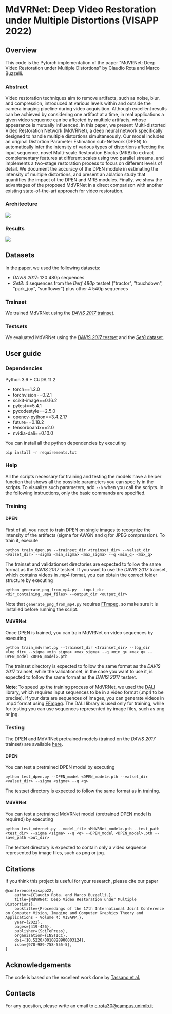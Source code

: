 # MdVRNet: Deep Video Restoration under Multiple Distortions (VISAPP 2022)

## Overview
This code is the Pytorch implementation of the paper "MdVRNet: Deep Video Restoration under Multiple Distortions" by Claudio Rota and Marco Buzzelli.

### Abstract
Video restoration techniques aim to remove artifacts, such as noise, blur, and compression, introduced at various levels within and outside the camera imaging pipeline during video acquisition. 
Although excellent results can be achieved by considering one artifact at a time, in real applications a given video sequence can be affected by multiple artifacts, whose appearance is mutually influenced.
In this paper, we present Multi-distorted Video Restoration Network (MdVRNet), a deep neural network specifically designed to handle multiple distortions simultaneously.
Our model includes an original Distortion Parameter Estimation sub-Network (DPEN) to automatically infer the intensity of various types of distortions affecting the input sequence, novel Multi-scale Restoration Blocks (MRB) to extract complementary features at different scales using two parallel streams, and implements a two-stage restoration process to focus on different levels of detail.
We document the accuracy of the DPEN module in estimating the intensity of multiple distortions, and present an ablation study that quantifies the impact of the DPEN and MRB modules. Finally, we show the advantages of the proposed MdVRNet in a direct comparison with another existing state-of-the-art approach for video restoration.

### Architecture
![](https://github.com/claudiom4sir/MdVRNet/blob/main/images/mdvrnet.png)
### Results
![](https://github.com/claudiom4sir/MdVRNet/blob/main/images/results.png)

## Datasets
In the paper, we used the following datasets:
- *DAVIS 2017*: 120 480p sequences
- *Set8*: 4 sequences from the *Derf 480p* testset ("tractor", "touchdown", "park_joy", "sunflower") plus other 4 540p sequences
### Trainset
We trained MdVRNet using the [*DAVIS 2017* trainset](https://drive.google.com/file/d/196P_mV3iEgckfwC5L80SpH2SIaLJ6_DH/view?usp=share_link).
### Testsets
We evaluated MdVRNet using the [*DAVIS 2017* testset](https://drive.google.com/file/d/1seZVrqSlbx89fd43FOQUk0YVli64hEe1/view?usp=share_link) and the [*Set8* dataset](https://drive.google.com/file/d/1-IytevOg9GszBrtIobESuuygYsNVxbNF/view?usp=share_link). 

## User guide

### Dependencies
Python 3.6 + CUDA 11.2
- torch==1.2.0 
- torchvision==0.2.1
- scikit-image==0.16.2
- pytest==5.4.1
- pycodestyle==2.5.0
- opencv-python==3.4.2.17
- future==0.18.2
- tensorboardx==2.0
- nvidia-dali==0.10.0

You can install all the python dependencies by executing
```
pip install -r requirements.txt
```
### Help
All the scripts necessary for training and testing the models have a helper function that shows all the possible parameters you can specify in the scripts. To visualize such parameters, add ```--h``` when you call the scripts. In the following instructions, only the basic commands are specified.
### Training
#### DPEN
First of all, you need to train DPEN on single images to recognize the intensity of the artifacts (sigma for AWGN and q for JPEG compression). To train it, execute
```
python train_dpen.py --trainset_dir <trainset_dir> --valset_dir <valset_dir> --sigma <min_sigma> <max_sigma> --q <min_q> <max_q>
```
The trainset and validationset directories are expected to follow the same format as the *DAVIS 2017* testset.
If you want to use the *DAVIS 2017* trainset, which contains videos in .mp4 format, you can obtain the correct folder structure by executing
```
python generate_png_from_mp4.py --input_dir <dir_containing_.mp4_files> --output_dir <output_dir>
```
Note that ```generate_png_from_mp4.py``` requires [FFmpeg](https://www.ffmpeg.org/), so make sure it is installed before running the script.
#### MdVRNet
Once DPEN is trained, you can train MdVRNet on video sequences by executing
```
python train_mdvrnet.py --trainset_dir <trainset_dir> --log_dir <log_dir> --sigma <min_sigma> <max_sigma> --q <min_q> <max_q> --DPEN_model <DPEN_model>.pth
```
The trainset directory is expected to follow the same format as the *DAVIS 2017* trainset, while the validationset, in the case you want to use it, is expected to follow the same format as the *DAVIS 2017* testset.

**Note**: To speed up the training process of MdVRNet, we used the [DALI](https://developer.nvidia.com/dali) library, which requires input sequences to be in a video format (.mp4 to be precise). If your data are sequences of images, you can generate videos in .mp4 format using [FFmpeg](https://www.ffmpeg.org/). The DALI library is used only for training, while for testing you can use sequences represented by image files, such as png or jpg.

### Testing
The DPEN and MdVRNet pretrained models (trained on the *DAVIS 2017* trainset) are available [here](https://github.com/claudiom4sir/MdVRNet/tree/main/pretrained_models).
#### DPEN
You can test a pretrained DPEN model by executing
```
python test_dpen.py --DPEN_model <DPEN_model>.pth --valset_dir <valset_dir> --sigma <sigma> --q <q>
```
The testset directory is expected to follow the same format as in training.
#### MdVRNet
You can test a pretrained MdVRNet model (pretrained DPEN model is required) by executing
```
python test_mdvrnet.py --model_file <MdVRNet_model>.pth --test_path <test_dir> --sigma <sigma> --q <q> --DPEN_model <DPEN_model>.pth --save_path <out_dir>
```
The testset directory is expected to contain only a video sequence represented by image files, such as png or jpg.

## Citations
If you think this project is useful for your research, please cite our paper
```
@conference{visapp22,
    author={Claudio Rota. and Marco Buzzelli.},
    title={MdVRNet: Deep Video Restoration under Multiple Distortions},
    booktitle={Proceedings of the 17th International Joint Conference on Computer Vision, Imaging and Computer Graphics Theory and Applications - Volume 4: VISAPP,},
    year={2022},
    pages={419-426},
    publisher={SciTePress},
    organization={INSTICC},
    doi={10.5220/0010828900003124},
    isbn={978-989-758-555-5},
}
```

## Acknowledgements
The code is based on the excellent work done by [Tassano et al.](https://github.com/m-tassano/fastdvdnet)

## Contacts
For any question, please write an email to c.rota30@campus.unimib.it
